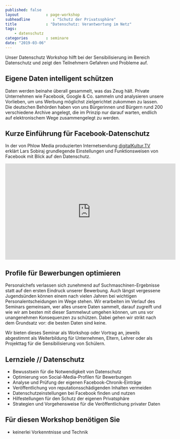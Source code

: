 ```yaml
---
published: false
layout            : page-workshop
subheadline          : "Schutz der Privatssphäre"
title             : "Datenschutz: Verantwortung im Netz"
tags:
    - datenschutz
categories        : seminare
date: "2019-03-06"
---
```

Unser Datenschutz Workshop hilft bei der Sensibilisierung im Bereich Datenschutz und zeigt den Teilnehmern Gefahren und Probleme auf.
<!--more-->

## Eigene Daten intelligent schützen

Daten werden beinahe überall gesammelt, was das Zeug hält. Private Unternehmen wie Facebook, Google & Co. sammeln und analysieren unsere Vorlieben, um uns Werbung möglichst zielgerichtet zukommen zu lassen. Die deutschen Behörden haben von uns Bürgerinnen und Bürgern rund 200 verschiedene Archive angelegt, die im Prinzip nur darauf warten, endlich auf elektronischem Wege zusammengelegt zu werden.


## Kurze Einführung für Facebook-Datenschutz

In der von Phlow Media produzierten Internetsendung [digitalKultur.TV](http://digitalKultur.TV) erklärt Lars Sobiraj grundlegende Einstellungen und Funktionsweisen von Facebook mit Blick auf den Datenschutz.

<div class="flex-video">
<iframe width="540" height="304" src="http://www.youtube.com/embed/ZjBsNOM-PmE" frameborder="0" allowfullscreen></iframe>
</div>

## Profile für Bewerbungen optimieren

Personalchefs verlassen sich zunehmend auf Suchmaschinen-Ergebnisse statt auf den ersten Eindruck unserer Bewerbung. Auch längst vergessene Jugendsünden können einem nach vielen Jahren bei wichtigen Personalentscheidungen im Wege stehen. Wir erarbeiten im Verlauf des Seminars gemeinsam, wer alles unsere Daten sammelt, darauf zugreift und wie wir am besten mit dieser Sammelwut umgehen können, um uns vor unangenehmen Konsequenzen zu schützen. Dabei gehen wir strikt nach dem Grundsatz vor: die besten Daten sind keine.



<div class="alert-box radius info" markdown="1">
Wir bieten dieses Seminar als Workshop oder Vortrag an, jeweils abgestimmt als Weiterbildung für Unternehmen, Eltern, Lehrer oder als Projekttag für die Sensibilisierung von Schülern.
</div>

## Lernziele // Datenschutz

* Bewusstsein für die Notwendigkeit von Datenschutz
* Optimierung von Social-Media-Profilen für Bewerbungen
* Analyse und Prüfung der eigenen Facebook-Chronik-Einträge
* Veröffentlichung von reputationsschädigenden Inhalten vermeiden
* Datenschutzeinstellungen bei Facebook finden und nutzen
* Hilfestellungen für den Schutz der eigenen Privatsphäre
* Strategien und Vorgehensweise für die Veröffentlichung privater Daten


## Für diesen Workshop benötigen Sie

* keinerlei Vorkenntnisse und Technik
